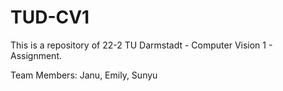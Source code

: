 # TUD-CV1
This is a repository of 22-2 TU Darmstadt - Computer Vision 1 - Assignment.


Team Members: Janu, Emily, Sunyu
